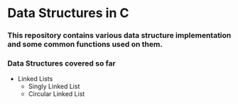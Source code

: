 # Data Structures in C
### This repository contains various data structure implementation and some common functions used on them. 

### Data Structures covered so far
- Linked Lists
  - Singly Linked List
  - Circular Linked List
